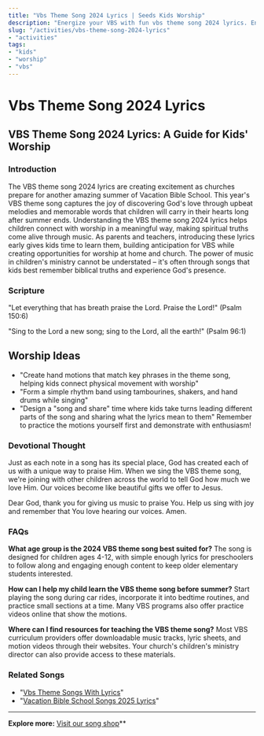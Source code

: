 ```yaml
---
title: "Vbs Theme Song 2024 Lyrics | Seeds Kids Worship"
description: "Energize your VBS with fun vbs theme song 2024 lyrics. Engaging worship music and activities for summer children's ministry."
slug: "/activities/vbs-theme-song-2024-lyrics"
- "activities"
tags:
- "kids"
- "worship"
- "vbs"
---
```


# Vbs Theme Song 2024 Lyrics

## VBS Theme Song 2024 Lyrics: A Guide for Kids' Worship

### Introduction
The VBS theme song 2024 lyrics are creating excitement as churches prepare for another amazing summer of Vacation Bible School. This year's VBS theme song captures the joy of discovering God's love through upbeat melodies and memorable words that children will carry in their hearts long after summer ends. Understanding the VBS theme song 2024 lyrics helps children connect with worship in a meaningful way, making spiritual truths come alive through music. As parents and teachers, introducing these lyrics early gives kids time to learn them, building anticipation for VBS while creating opportunities for worship at home and church. The power of music in children's ministry cannot be understated – it's often through songs that kids best remember biblical truths and experience God's presence.

### Scripture
"Let everything that has breath praise the Lord. Praise the Lord!" (Psalm 150:6)

"Sing to the Lord a new song; sing to the Lord, all the earth!" (Psalm 96:1)

## Worship Ideas
- "Create hand motions that match key phrases in the theme song, helping kids connect physical movement with worship"
- "Form a simple rhythm band using tambourines, shakers, and hand drums while singing"
- "Design a "song and share" time where kids take turns leading different parts of the song and sharing what the lyrics mean to them"
Remember to practice the motions yourself first and demonstrate with enthusiasm!

### Devotional Thought
Just as each note in a song has its special place, God has created each of us with a unique way to praise Him. When we sing the VBS theme song, we're joining with other children across the world to tell God how much we love Him. Our voices become like beautiful gifts we offer to Jesus.

Dear God, thank you for giving us music to praise You. Help us sing with joy and remember that You love hearing our voices. Amen.

### FAQs
**What age group is the 2024 VBS theme song best suited for?**
The song is designed for children ages 4-12, with simple enough lyrics for preschoolers to follow along and engaging enough content to keep older elementary students interested.

**How can I help my child learn the VBS theme song before summer?**
Start playing the song during car rides, incorporate it into bedtime routines, and practice small sections at a time. Many VBS programs also offer practice videos online that show the motions.

**Where can I find resources for teaching the VBS theme song?**
Most VBS curriculum providers offer downloadable music tracks, lyric sheets, and motion videos through their websites. Your church's children's ministry director can also provide access to these materials.

### Related Songs

- "[Vbs Theme Songs With Lyrics](/activities/vbs-theme-songs-with-lyrics/)"
- "[Vacation Bible School Songs 2025 Lyrics](/activities/vacation-bible-school-songs-2025-lyrics/)"

---

**Explore more:** [Visit our song shop](https://seedskidsworship.com/shop)**

<!-- Schema Markup -->
<script type="application/ld+json">
{
  "@context": "https://schema.org",
  "@type": "MusicRecording",
  "name": "Vbs Theme Song 2024 Lyrics",
  "byArtist": {
    "@type": "MusicGroup",
    "name": "Seeds Kids Worship"
  },
  "isFamilyFriendly": true,
  "url": "https://seedskidsworship.com/activities/vbs-theme-song-2024-lyrics/"
}
</script>